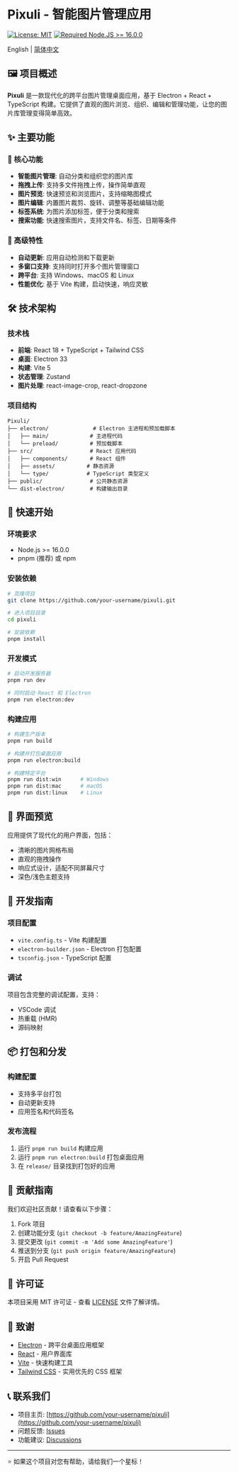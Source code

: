 # Pixuli - 智能图片管理应用

[![License: MIT](https://img.shields.io/badge/License-MIT-yellow.svg)](https://opensource.org/licenses/MIT)
[![Required Node.JS >= 16.0.0](https://img.shields.io/static/v1?label=node&message=%3E=16.0.0&logo=node.js&color=3f893e)](https://nodejs.org/about/releases)

English | [简体中文](README.zh-CN.md)

## 🖼️ 项目概述

**Pixuli** 是一款现代化的跨平台图片管理桌面应用，基于 Electron + React + TypeScript 构建。它提供了直观的图片浏览、组织、编辑和管理功能，让您的图片库管理变得简单高效。

## ✨ 主要功能

### 🎯 核心功能
- **智能图片管理**: 自动分类和组织您的图片库
- **拖拽上传**: 支持多文件拖拽上传，操作简单直观
- **图片预览**: 快速预览和浏览图片，支持缩略图模式
- **图片编辑**: 内置图片裁剪、旋转、调整等基础编辑功能
- **标签系统**: 为图片添加标签，便于分类和搜索
- **搜索功能**: 快速搜索图片，支持文件名、标签、日期等条件

### 🚀 高级特性
- **自动更新**: 应用自动检测和下载更新
- **多窗口支持**: 支持同时打开多个图片管理窗口
- **跨平台**: 支持 Windows、macOS 和 Linux
- **性能优化**: 基于 Vite 构建，启动快速，响应灵敏

## 🛠️ 技术架构

### 技术栈
- **前端**: React 18 + TypeScript + Tailwind CSS
- **桌面**: Electron 33
- **构建**: Vite 5
- **状态管理**: Zustand
- **图片处理**: react-image-crop, react-dropzone

### 项目结构
```
Pixuli/
├── electron/              # Electron 主进程和预加载脚本
│   ├── main/             # 主进程代码
│   └── preload/          # 预加载脚本
├── src/                  # React 应用代码
│   ├── components/       # React 组件
│   ├── assets/          # 静态资源
│   └── type/            # TypeScript 类型定义
├── public/               # 公共静态资源
└── dist-electron/        # 构建输出目录
```

## 🚀 快速开始

### 环境要求
- Node.js >= 16.0.0
- pnpm (推荐) 或 npm

### 安装依赖
```bash
# 克隆项目
git clone https://github.com/your-username/pixuli.git

# 进入项目目录
cd pixuli

# 安装依赖
pnpm install
```

### 开发模式
```bash
# 启动开发服务器
pnpm run dev

# 同时启动 React 和 Electron
pnpm run electron:dev
```

### 构建应用
```bash
# 构建生产版本
pnpm run build

# 构建并打包桌面应用
pnpm run electron:build

# 构建特定平台
pnpm run dist:win      # Windows
pnpm run dist:mac      # macOS
pnpm run dist:linux    # Linux
```

## 🎨 界面预览

应用提供了现代化的用户界面，包括：
- 清晰的图片网格布局
- 直观的拖拽操作
- 响应式设计，适配不同屏幕尺寸
- 深色/浅色主题支持

## 🔧 开发指南

### 项目配置
- `vite.config.ts` - Vite 构建配置
- `electron-builder.json` - Electron 打包配置
- `tsconfig.json` - TypeScript 配置

### 调试
项目包含完整的调试配置，支持：
- VSCode 调试
- 热重载 (HMR)
- 源码映射

## 📦 打包和分发

### 构建配置
- 支持多平台打包
- 自动更新支持
- 应用签名和代码签名

### 发布流程
1. 运行 `pnpm run build` 构建应用
2. 运行 `pnpm run electron:build` 打包桌面应用
3. 在 `release/` 目录找到打包好的应用

## 🤝 贡献指南

我们欢迎社区贡献！请查看以下步骤：

1. Fork 项目
2. 创建功能分支 (`git checkout -b feature/AmazingFeature`)
3. 提交更改 (`git commit -m 'Add some AmazingFeature'`)
4. 推送到分支 (`git push origin feature/AmazingFeature`)
5. 开启 Pull Request

## 📄 许可证

本项目采用 MIT 许可证 - 查看 [LICENSE](LICENSE) 文件了解详情。

## 🙏 致谢

- [Electron](https://electronjs.org/) - 跨平台桌面应用框架
- [React](https://reactjs.org/) - 用户界面库
- [Vite](https://vitejs.dev/) - 快速构建工具
- [Tailwind CSS](https://tailwindcss.com/) - 实用优先的 CSS 框架

## 📞 联系我们

- 项目主页: [https://github.com/your-username/pixuli](https://github.com/your-username/pixuli)
- 问题反馈: [Issues](https://github.com/your-username/pixuli/issues)
- 功能建议: [Discussions](https://github.com/your-username/pixuli/discussions)

---

⭐ 如果这个项目对您有帮助，请给我们一个星标！
